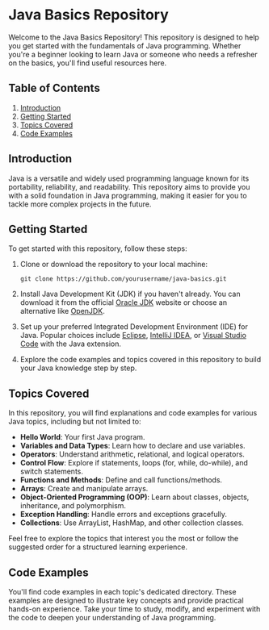 # Java Basics Repository

Welcome to the Java Basics Repository! This repository is designed to help you get started with the fundamentals of Java programming. Whether you're a beginner looking to learn Java or someone who needs a refresher on the basics, you'll find useful resources here.

## Table of Contents

1. [Introduction](#introduction)
2. [Getting Started](#getting-started)
3. [Topics Covered](#topics-covered)
4. [Code Examples](#code-examples)

## Introduction

Java is a versatile and widely used programming language known for its portability, reliability, and readability. This repository aims to provide you with a solid foundation in Java programming, making it easier for you to tackle more complex projects in the future.

## Getting Started

To get started with this repository, follow these steps:

1. Clone or download the repository to your local machine:

   ```shell
   git clone https://github.com/yourusername/java-basics.git
   ```

2. Install Java Development Kit (JDK) if you haven't already. You can download it from the official [Oracle JDK](https://www.oracle.com/java/technologies/javase-downloads.html) website or choose an alternative like [OpenJDK](https://openjdk.java.net/).

3. Set up your preferred Integrated Development Environment (IDE) for Java. Popular choices include [Eclipse](https://www.eclipse.org/), [IntelliJ IDEA](https://www.jetbrains.com/idea/), or [Visual Studio Code](https://code.visualstudio.com/) with the Java extension.

4. Explore the code examples and topics covered in this repository to build your Java knowledge step by step.

## Topics Covered

In this repository, you will find explanations and code examples for various Java topics, including but not limited to:

- **Hello World**: Your first Java program.
- **Variables and Data Types**: Learn how to declare and use variables.
- **Operators**: Understand arithmetic, relational, and logical operators.
- **Control Flow**: Explore if statements, loops (for, while, do-while), and switch statements.
- **Functions and Methods**: Define and call functions/methods.
- **Arrays**: Create and manipulate arrays.
- **Object-Oriented Programming (OOP)**: Learn about classes, objects, inheritance, and polymorphism.
- **Exception Handling**: Handle errors and exceptions gracefully.
- **Collections**: Use ArrayList, HashMap, and other collection classes.

Feel free to explore the topics that interest you the most or follow the suggested order for a structured learning experience.

## Code Examples

You'll find code examples in each topic's dedicated directory. These examples are designed to illustrate key concepts and provide practical hands-on experience. Take your time to study, modify, and experiment with the code to deepen your understanding of Java programming.